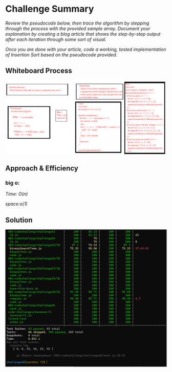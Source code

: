 # Challenge Summary
*Review the pseudocode below, then trace the algorithm by stepping through the process with the provided sample array. Document your explanation by creating a blog article that shows the step-by-step output after each iteration through some sort of visual.*

*Once you are done with your article, code a working, tested implementation of Insertion Sort based on the pseudocode provided.*
## Whiteboard Process
<!-- Embedded whiteboard image -->
![whiteboard](./wch26.jpg)

## Approach & Efficiency
<!-- What approach did you take? Why? What is the Big O space/time for this approach? -->
 ### big o:
 *Time: O(n)*
 
 *space:o(1)*

## Solution
<!-- Show how to run your code, and examples of it in action -->
![test](./ch26.PNG)